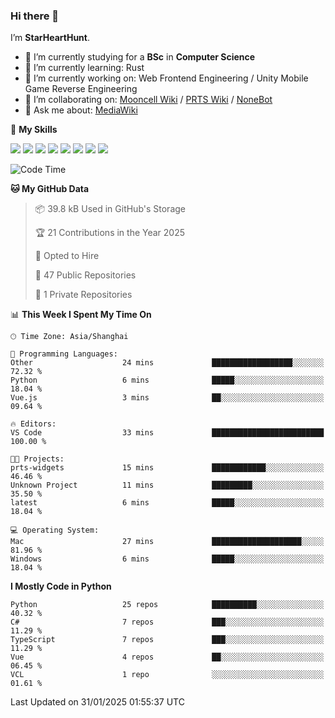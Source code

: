 ### Hi there 👋

I’m **StarHeartHunt**.

- 🏫 I’m currently studying for a **BSc** in **Computer Science**
- 🌱 I’m currently learning: Rust
- 🔭 I’m currently working on: Web Frontend Engineering / Unity Mobile Game Reverse Engineering
- 👯 I’m collaborating on: [Mooncell Wiki](https://fgo.wiki/) / [PRTS Wiki](http://prts.wiki/) / [NoneBot](https://github.com/nonebot)
- 💬 Ask me about: [MediaWiki](https://www.mediawiki.org)

🌟 **My Skills**

![](https://img.shields.io/badge/-Python-3e74a2?style=flat-square&logo=Python&logoColor=fff)
![](https://img.shields.io/badge/-Node.js-339933?style=flat-square&logo=node.js&logoColor=fff)
![](https://img.shields.io/badge/-Vue-4fc08d?style=flat-square&logo=vue.js&logoColor=fff)
![](https://img.shields.io/badge/-React-2d98ce?style=flat-square&logo=React&logoColor=fff)
![](https://img.shields.io/badge/-TypeScript-3178C6?style=flat-square&logo=TypeScript&logoColor=fff)
![](https://img.shields.io/badge/-Docker-2496ED?style=flat-square&logo=Docker&logoColor=fff)
![](https://img.shields.io/badge/-Linux-000000?style=flat-square&logo=Linux&logoColor=fff)
![](https://img.shields.io/badge/-Dotnet-512bd4?style=flat-square&logo=.net&logoColor=fff)

<!--START_SECTION:waka-->
![Code Time](http://img.shields.io/badge/Code%20Time-1%2C411%20hrs%205%20mins-blue)

**🐱 My GitHub Data** 

> 📦 39.8 kB Used in GitHub's Storage 
 > 
> 🏆 21 Contributions in the Year 2025
 > 
> 💼 Opted to Hire
 > 
> 📜 47 Public Repositories 
 > 
> 🔑 1 Private Repositories 
 > 
📊 **This Week I Spent My Time On** 

```text
🕑︎ Time Zone: Asia/Shanghai

💬 Programming Languages: 
Other                    24 mins             ██████████████████░░░░░░░   72.32 % 
Python                   6 mins              █████░░░░░░░░░░░░░░░░░░░░   18.04 % 
Vue.js                   3 mins              ██░░░░░░░░░░░░░░░░░░░░░░░   09.64 % 

🔥 Editors: 
VS Code                  33 mins             █████████████████████████   100.00 % 

🐱‍💻 Projects: 
prts-widgets             15 mins             ████████████░░░░░░░░░░░░░   46.46 % 
Unknown Project          11 mins             █████████░░░░░░░░░░░░░░░░   35.50 % 
latest                   6 mins              █████░░░░░░░░░░░░░░░░░░░░   18.04 % 

💻 Operating System: 
Mac                      27 mins             ████████████████████░░░░░   81.96 % 
Windows                  6 mins              █████░░░░░░░░░░░░░░░░░░░░   18.04 % 
```

**I Mostly Code in Python** 

```text
Python                   25 repos            ██████████░░░░░░░░░░░░░░░   40.32 % 
C#                       7 repos             ███░░░░░░░░░░░░░░░░░░░░░░   11.29 % 
TypeScript               7 repos             ███░░░░░░░░░░░░░░░░░░░░░░   11.29 % 
Vue                      4 repos             ██░░░░░░░░░░░░░░░░░░░░░░░   06.45 % 
VCL                      1 repo              ░░░░░░░░░░░░░░░░░░░░░░░░░   01.61 % 
```




 Last Updated on 31/01/2025 01:55:37 UTC
<!--END_SECTION:waka-->
